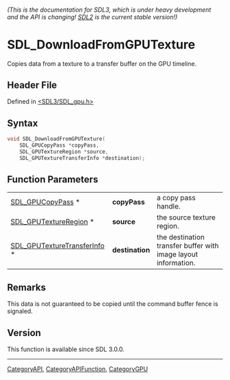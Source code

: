 ###### (This is the documentation for SDL3, which is under heavy development and the API is changing! [SDL2](https://wiki.libsdl.org/SDL2/) is the current stable version!)
# SDL_DownloadFromGPUTexture

Copies data from a texture to a transfer buffer on the GPU timeline.

## Header File

Defined in [<SDL3/SDL_gpu.h>](https://github.com/libsdl-org/SDL/blob/main/include/SDL3/SDL_gpu.h)

## Syntax

```c
void SDL_DownloadFromGPUTexture(
    SDL_GPUCopyPass *copyPass,
    SDL_GPUTextureRegion *source,
    SDL_GPUTextureTransferInfo *destination);
```

## Function Parameters

|                                                            |                 |                                                                |
| ---------------------------------------------------------- | --------------- | -------------------------------------------------------------- |
| [SDL_GPUCopyPass](SDL_GPUCopyPass) *                       | **copyPass**    | a copy pass handle.                                            |
| [SDL_GPUTextureRegion](SDL_GPUTextureRegion) *             | **source**      | the source texture region.                                     |
| [SDL_GPUTextureTransferInfo](SDL_GPUTextureTransferInfo) * | **destination** | the destination transfer buffer with image layout information. |

## Remarks

This data is not guaranteed to be copied until the command buffer fence is
signaled.

## Version

This function is available since SDL 3.0.0.

----
[CategoryAPI](CategoryAPI), [CategoryAPIFunction](CategoryAPIFunction), [CategoryGPU](CategoryGPU)

